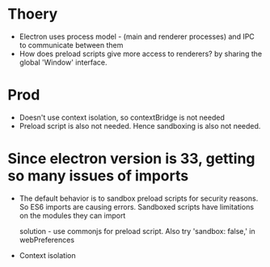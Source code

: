 # Thoery
   - Electron uses process model - (main and renderer processes) and IPC to communicate between them
   - How does preload scripts give more access to renderers? by sharing the global 'Window' interface.
# Prod 
   - Doesn't use context isolation, so contextBridge is not needed
   - Preload script is also not needed. Hence sandboxing is also not needed.

# Since electron version is 33, getting so many issues of imports
 -  The default behavior is to sandbox preload scripts for security reasons. So ES6 imports 
    are causing errors. Sandboxed scripts have limitations on the modules they can import

    solution - use commonjs for preload script. Also try 'sandbox: false,' in webPreferences

 -  Context isolation